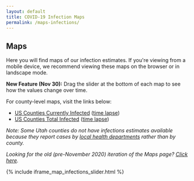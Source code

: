 ```yaml
---
layout: default
title: COVID-19 Infection Maps
permalink: /maps-infections/
---
```


## Maps

Here you will find maps of our infection estimates. If you're viewing from a mobile device, we recommend viewing these maps on the browser or in landscape mode.

**New Feature (Nov 30):** Drag the slider at the bottom of each map to see how the values change over time.

For county-level maps, visit the links below:
* [US Counties Currently Infected](/infections/map_county_current_infected) ([time lapse](/infections/map_slider_county_current_infected))
* [US Counties Total Infected](/infections/map_county_total_infected) ([time lapse](/infections/map_slider_county_total_infected))

*Note: Some Utah counties do not have infections estimates available because they report cases by [local health departments](https://ualhd.org/) rather than by county.*

*Looking for the old (pre-November 2020) iteration of the Maps page? [Click here](/maps).*

{% include iframe_map_infections_slider.html %}
